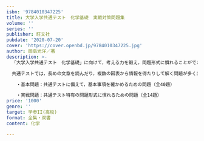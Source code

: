 ```yaml
---
isbn: '9784010347225'
title: 大学入学共通テスト　化学基礎　実戦対策問題集
volume: ''
series: ''
publisher: 旺文社
pubdate: '2020-07-20'
cover: 'https://cover.openbd.jp/9784010347225.jpg'
author: 岡島光洋／著
description: >-
  「大学入学共通テスト　化学基礎」に向けて，考える力を鍛え，問題形式に慣れることができる問題集です。

  共通テストでは，長めの文章を読んだり，複数の図表から情報を得たりして解く問題が多く出題されると予想されます。こうした問題にも対応できる力を身につけるため，著者オリジナルの予想問題も含めた問題を，2段階の難易度に分類して収録しました。

  　・基本問題：共通テストに備えて，基本事項を確かめるための問題（全40題）

  　・実戦問題：共通テスト特有の問題形式に慣れるための問題（全14題）
price: '1000'
genre: ''
target: 学参II(高校)
format: 全集・双書
content: 化学

---
```

